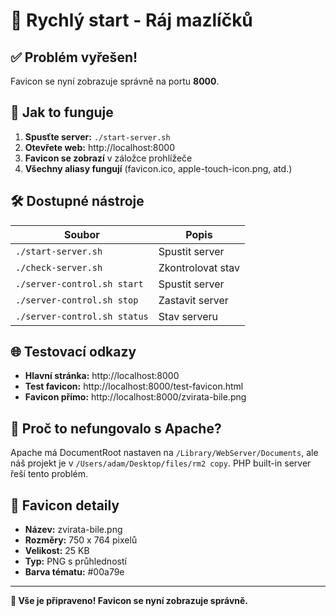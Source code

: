 # 🚀 Rychlý start - Ráj mazlíčků

## ✅ Problém vyřešen!

Favicon se nyní zobrazuje správně na portu **8000**.

## 🎯 Jak to funguje

1. **Spusťte server:** `./start-server.sh`
2. **Otevřete web:** http://localhost:8000
3. **Favicon se zobrazí** v záložce prohlížeče
4. **Všechny aliasy fungují** (favicon.ico, apple-touch-icon.png, atd.)

## 🛠️ Dostupné nástroje

| Soubor | Popis |
|--------|-------|
| `./start-server.sh` | Spustit server |
| `./check-server.sh` | Zkontrolovat stav |
| `./server-control.sh start` | Spustit server |
| `./server-control.sh stop` | Zastavit server |
| `./server-control.sh status` | Stav serveru |

## 🌐 Testovací odkazy

- **Hlavní stránka:** http://localhost:8000
- **Test favicon:** http://localhost:8000/test-favicon.html
- **Favicon přímo:** http://localhost:8000/zvirata-bile.png

## 🔧 Proč to nefungovalo s Apache?

Apache má DocumentRoot nastaven na `/Library/WebServer/Documents`, ale náš projekt je v `/Users/adam/Desktop/files/rm2 copy`. PHP built-in server řeší tento problém.

## 📱 Favicon detaily

- **Název:** zvirata-bile.png
- **Rozměry:** 750 x 764 pixelů
- **Velikost:** 25 KB
- **Typ:** PNG s průhledností
- **Barva tématu:** #00a79e

---

**🎉 Vše je připraveno! Favicon se nyní zobrazuje správně.**
